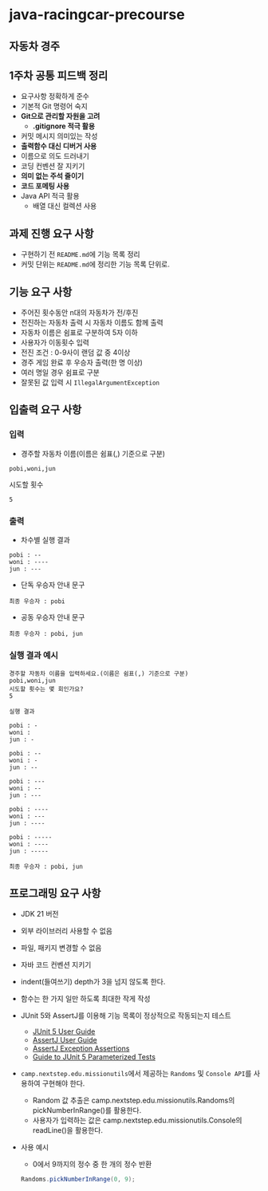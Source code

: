 # java-racingcar-precourse

## 자동차 경주

## 1주차 공통 피드백 정리
- 요구사항 정확하게 준수
- 기본적 Git 명령어 숙지
- **Git으로 관리할 자원을 고려**
  - **.gitignore 적극 활용**
- 커밋 메시지 의미있는 작성
- **출력함수 대신 디버거 사용**
- 이름으로 의도 드러내기
- 코딩 컨벤션 잘 지키기
- **의미 없는 주석 줄이기**
- **코드 포메팅 사용**
- Java API 적극 활용
  - 배열 대신 컬렉션 사용

## 과제 진행 요구 사항
- 구현하기 전 `README.md`에 기능 목록 정리
- 커밋 단위는 `README.md`에 정리한 기능 목록 단위로.

## 기능 요구 사항
- 주어진 횟수동안 n대의 자동차가 전/후진
- 전진하는 자동차 출력 시 자동차 이름도 함께 출력
- 자동차 이름은 쉼표로 구분하여 5자 이하
- 사용자가 이동횟수 입력
- 전진 조건 : 0-9사이 랜덤 값 중 4이상
- 경주 게임 완료 후 우승자 출력(한 명 이상)
- 여러 명일 경우 쉼표로 구분
- 잘못된 값 입력 시 `IllegalArgumentException`

## 입출력 요구 사항
### 입력
- 경주할 자동차 이름(이름은 쉼표(,) 기준으로 구분)
```shell
pobi,woni,jun
```
시도할 횟수
```shell
5
```
### 출력
- 차수별 실행 결과
```shell
pobi : --
woni : ----
jun : ---
```
- 단독 우승자 안내 문구
```shell
최종 우승자 : pobi
```

- 공동 우승자 안내 문구
```shell
최종 우승자 : pobi, jun
```

### 실행 결과 예시
```shell
경주할 자동차 이름을 입력하세요.(이름은 쉼표(,) 기준으로 구분)
pobi,woni,jun
시도할 횟수는 몇 회인가요?
5

실행 결과

pobi : -
woni :
jun : -

pobi : --
woni : -
jun : --

pobi : ---
woni : --
jun : ---

pobi : ----
woni : ---
jun : ----

pobi : -----
woni : ----
jun : -----

최종 우승자 : pobi, jun
```

## 프로그래밍 요구 사항
- JDK 21 버전
- 외부 라이브러리 사용할 수 없음
- 파일, 패키지 변경할 수 없음
- 자바 코드 컨벤션 지키기


- indent(들여쓰기) depth가 3을 넘지 않도록 한다.
- 함수는 한 가지 일만 하도록 최대한 작게 작성
- JUnit 5와 AssertJ를 이용해 기능 목록이 정상적으로 작동되는지 테스트
  - [JUnit 5 User Guide](https://junit.org/junit5/docs/current/user-guide/)
  - [AssertJ User Guide ](https://assertj.github.io/doc/)
  - [AssertJ Exception Assertions](https://www.baeldung.com/assertj-exception-assertion) 
  - [Guide to JUnit 5 Parameterized Tests](https://www.baeldung.com/parameterized-tests-junit-5)



- `camp.nextstep.edu.missionutils`에서 제공하는 `Randoms` 및 `Console API`를 사용하여 구현해야 한다. 
  - Random 값 추출은 camp.nextstep.edu.missionutils.Randoms의 pickNumberInRange()를 활용한다. 
  - 사용자가 입력하는 값은 camp.nextstep.edu.missionutils.Console의 readLine()을 활용한다. 
- 사용 예시
  - 0에서 9까지의 정수 중 한 개의 정수 반환
  ```java
  Randoms.pickNumberInRange(0, 9);
  ```

